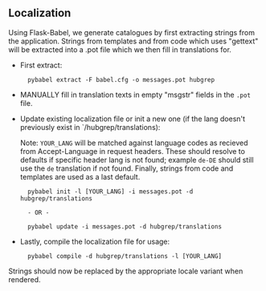 ## Localization

Using Flask-Babel, we generate catalogues by first extracting strings from the application. Strings from templates and
from code which uses "gettext" will be extracted into a .pot file which we then fill in translations for.

* First extract:

        pybabel extract -F babel.cfg -o messages.pot hubgrep

* MANUALLY fill in translation texts in empty "msgstr" fields in the `.pot` file.
* Update existing localization file or init a new one (if the lang doesn't previously exist in `/hubgrep/translations):
  
  Note: `YOUR_LANG` will be matched against language codes as recieved from Accept-Language in request headers. 
        These should resolve to defaults if specific header lang is not found; example `de-DE` should still use the `de` translation if not found. Finally, strings from code and templates are used as a last default.

        pybabel init -l [YOUR_LANG] -i messages.pot -d hubgrep/translations
        
        - OR -
        
        pybabel update -i messages.pot -d hubgrep/translations
    
* Lastly, compile the localization file for usage:

        pybabel compile -d hubgrep/translations -l [YOUR_LANG]
    
Strings should now be replaced by the appropriate locale variant when rendered.
